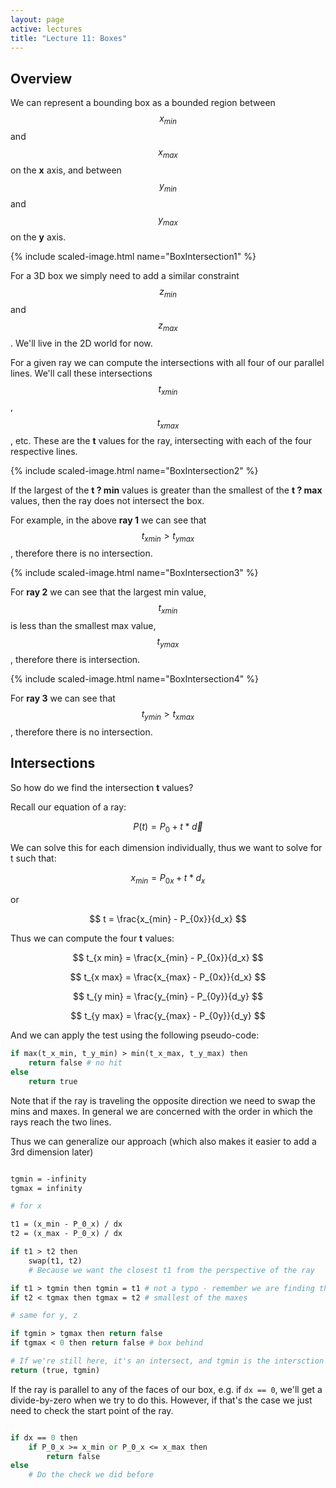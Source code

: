 ```yaml
---
layout: page
active: lectures
title: "Lecture 11: Boxes"
---
```



## Overview

We can represent a bounding box as a bounded region between $$ x_{min} $$ and $$ x_{max} $$ on the **x** axis, and between $$ y_{min} $$ and $$ y_{max} $$ on the **y** axis.

{% include scaled-image.html name="BoxIntersection1" %}

For a 3D box we simply need to add a similar constraint $$ z_{min} $$ and $$ z_{max} $$.
We'll live in the 2D world for now.

For a given ray we can compute the intersections with all four of our parallel lines.
We'll call these intersections $$ t_{x min} $$, $$ t_{x max} $$, etc.
These are the **t** values for the ray, intersecting with each of the four respective lines.

{% include scaled-image.html name="BoxIntersection2" %}

If the largest of the **t ? min** values is greater than the smallest of the **t ? max** values, then the ray does not intersect the box.

For example, in the above **ray 1** we can see that $$ t_{x min} > t_{y max} $$, therefore there is no intersection.

{% include scaled-image.html name="BoxIntersection3" %}

For **ray 2** we can see that the largest min value, $$ t_{x min} $$ is less than the smallest max value, $$ t_{y max} $$, therefore there is intersection.

{% include scaled-image.html name="BoxIntersection4" %}

For **ray 3** we can see that $$ t_{y min} > t_{x max} $$, therefore there is no intersection.



## Intersections

So how do we find the intersection **t** values?

Recall our equation of a ray:

$$ P(t) = P_0 + t * \vec d $$

We can solve this for each dimension individually, thus we want to solve for t such that:

$$ x_{min} = P_{0x} + t * d_x $$

or

$$ t = \frac{x_{min} - P_{0x}}{d_x} $$

Thus we can compute the four **t** values:

$$ t_{x min} = \frac{x_{min} - P_{0x}}{d_x} $$

$$ t_{x max} = \frac{x_{max} - P_{0x}}{d_x} $$

$$ t_{y min} = \frac{y_{min} - P_{0y}}{d_y} $$

$$ t_{y max} = \frac{y_{max} - P_{0y}}{d_y} $$

And we can apply the test using the following pseudo-code:

```perl
if max(t_x_min, t_y_min) > min(t_x_max, t_y_max) then
    return false # no hit
else
    return true
```

Note that if the ray is traveling the opposite direction we need to swap the mins and maxes.
In general we are concerned with the order in which the rays reach the two lines.

Thus we can generalize our approach (which also makes it easier to add a 3rd dimension later)

```perl

tgmin = -infinity
tgmax = infinity

# for x

t1 = (x_min - P_0_x) / dx
t2 = (x_max - P_0_x) / dx

if t1 > t2 then
    swap(t1, t2)
    # Because we want the closest t1 from the perspective of the ray

if t1 > tgmin then tgmin = t1 # not a typo - remember we are finding the largest of the mins
if t2 < tgmax then tgmax = t2 # smallest of the maxes

# same for y, z

if tgmin > tgmax then return false
if tgmax < 0 then return false # box behind

# If we're still here, it's an intersect, and tgmin is the intersction point
return (true, tgmin)

```

If the ray is parallel to any of the faces of our box, e.g. if `dx == 0`, we'll get a divide-by-zero when we try to do this.
However, if that's the case we just need to check the start point of the ray.


```perl

if dx == 0 then
    if P_0_x >= x_min or P_0_x <= x_max then
        return false
else
    # Do the check we did before

```

